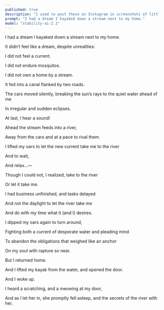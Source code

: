 ```yaml
---
published: true
description: "I used to post these on Instagram in screenshots of little squares. It was why all my poems were so short length and by line. This one poured out of me, even as a departure from form."
prompt: "I had a dream I kayaked down a stream next to my home."
model: "stability-ai-2.1"
---
```

I had a dream I kayaked down a stream next to my home. 

It didn’t feel like a dream, despite unrealities:

I did not feel a current. 

I did not endure mosquitos.

I did not own a home by a stream.

  

It fed into a canal flanked by two roads.

The cars moved silently, breaking the sun’s rays to the quiet water ahead of me

In irregular and sudden eclipses. 

  

At last, I hear a sound!

Ahead the stream feeds into a river,

Away from the cars and at a pace to rival them. 

I lifted my oars to let the new current take me to the river

And to wait,

And relax...—

  

Though I could not, I realized, take to the river

Or let it take me.

I had business unfinished, and tasks delayed

And not the daylight to let the river take me

And do with my time what it (and I) desires. 

  

I dipped my oars again to turn around,

Fighting both a current of desperate water and pleading mind

To abandon the obligations that weighed like an anchor 

On my soul with rapture so near. 

  

But I returned home. 

And I lifted my kayak from the water, and opened the door.

  

And I woke up. 

I heard a scratching, and a meowing at my door,

And as I let her in, she promptly fell asleep, and the secrets of the river with her.
